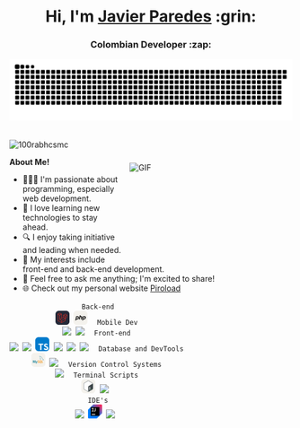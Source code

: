 <div align="center">
  <h1>Hi, I'm <a href="https://100rabhcsmc.github.io/Me.io/" target="_blank">Javier Paredes</a> :grin:</h1>
  <h3>Colombian Developer :zap:</h3>

  <img src="https://github.com/TekyaygilFethi/TekyaygilFethi/blob/output/github-contribution-grid-snake.svg" alt="snake gif" style="max-width: 100%; height: auto;" />
  
</div>
<br/>
  <p><img src="https://komarev.com/ghpvc/?username=100rabhcsmc&label=Profile%20views&color=0e75b6&style=flat" alt="100rabhcsmc" /></p>

<div align="left">
  <a target="_blank">
    <img align="right" height="170" width="280" alt="GIF" src="https://media.giphy.com/media/SWoSkN6DxTszqIKEqv/giphy.gif" style="max-width: 100%; height: auto; margin: 10px;" />
  </a>

  <strong>About Me!</strong>
  <ul>
    <li>👨🏽‍💻 I'm passionate about programming, especially web development.</li>
    <li>🌱 I love learning new technologies to stay ahead.</li>
    <li>🔍 I enjoy taking initiative and leading when needed.</li>
    <li>🤔 My interests include front-end and back-end development.</li>
    <li>💬 Feel free to ask me anything; I'm excited to share!</li>
    <li>🌐 Check out my personal website <a href="https://piroload.space/">Piroload</a></li>
  </ul>
</div>

<div align="center" style="display: inline-block; align: center">
  <kbd style="margin: 5px; font-size: 12px;">
    <kbd>Back-end</kbd>
    <br>
    <img width="25" src="https://raw.githubusercontent.com/tandpfun/skill-icons/refs/heads/main/icons/Laravel-Dark.svg" />
    <img width="25" src="https://raw.githubusercontent.com/tandpfun/skill-icons/refs/heads/main/icons/PHP-Light.svg" />
  </kbd>
  <kbd style="margin: 5px; font-size: 12px;">
    <kbd>Mobile Dev</kbd>
    <br>
    <img width="25" src="https://cdn.jsdelivr.net/gh/devicons/devicon/icons/react/react-original.svg" />
    <img width="25" src="https://cdn.jsdelivr.net/gh/devicons/devicon/icons/kotlin/kotlin-original.svg" />
  </kbd>
  <kbd style="margin: 5px; font-size: 12px;">
    <kbd>Front-end</kbd>
    <br>
    <img width="25" src="https://cdn.jsdelivr.net/gh/devicons/devicon/icons/html5/html5-original.svg" />
    <img width="25" src="https://cdn.jsdelivr.net/gh/devicons/devicon/icons/css3/css3-plain.svg" />
    <img width="25" src="https://raw.githubusercontent.com/tandpfun/skill-icons/refs/heads/main/icons/TypeScript.svg" />
    <img width="25" src="https://cdn.jsdelivr.net/gh/devicons/devicon/icons/bootstrap/bootstrap-plain.svg" />
    <img width="25" src="https://cdn.jsdelivr.net/gh/devicons/devicon/icons/react/react-original.svg" />
    <img width="25" src="https://cdn.jsdelivr.net/gh/devicons/devicon/icons/javascript/javascript-original.svg" />
  </kbd>
  <kbd style="margin: 5px; font-size: 12px;">
    <kbd>Database and DevTools</kbd>
    <br>
    <img width="25" src="https://raw.githubusercontent.com/tandpfun/skill-icons/refs/heads/main/icons/MySQL-Light.svg" />
    <img width="25" src="https://raw.githubusercontent.com/tandpfun/skill-icons/refs/heads/main/icons/Npm-Light.svg" />
  </kbd>
  <kbd style="margin: 5px; font-size: 12px;">
    <kbd>Version Control Systems</kbd>
    <br>
    <img width="25" src="https://cdn.jsdelivr.net/gh/devicons/devicon/icons/git/git-plain.svg" />
  </kbd>
  <kbd style="margin: 5px; font-size: 12px;">
    <kbd>Terminal Scripts</kbd>
    <br>
    <img width="25" src="https://raw.githubusercontent.com/tandpfun/skill-icons/refs/heads/main/icons/Bash-Light.svg" />
    <img width="25" src="https://raw.githubusercontent.com/microsoft/terminal/refs/heads/main/res/terminal.ico" />
  </kbd>
  <br/>
  <kbd style="margin: 5px; font-size: 12px;">
    <kbd>IDE's</kbd>
    <br>
    <img width="25" src="https://cdn.jsdelivr.net/gh/devicons/devicon/icons/vscode/vscode-original.svg" />
    <img width="25" src="https://raw.githubusercontent.com/JetBrains/logos/refs/heads/master/web/intellij-idea-ce/intellij-idea-ce.svg" />
    <img width="25" src="https://cdn.jsdelivr.net/gh/devicons/devicon/icons/visualstudio/visualstudio-plain.svg" />
  </kbd>
</div>
